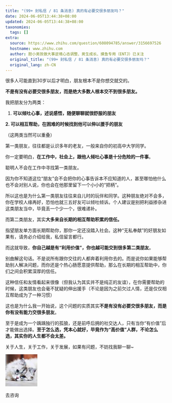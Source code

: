```yaml
---
title: "(99+ 封私信 / 81 条消息) 真的有必要交很多朋友吗？"
date: 2024-06-05T13:44:38+08:00
updated: 2024-06-05T13:44:38+08:00
taxonomies:
  tags: []
extra:
  source: https://www.zhihu.com/question/608094785/answer/3156697526
  hostname: www.zhihu.com
  author: 胆小男孩做大事逆境心态调整、男生成长、摸鱼专用（ENTJ）已关注
  original_title: "(99+ 封私信 / 81 条消息) 真的有必要交很多朋友吗？"
  original_lang: zh-CN
---
```


很多人可能直到30岁以后才明白，朋友根本不是你想交就交的。

**不是有没有必要交很多朋友，而是绝大多数人根本交不到很多朋友。**

我把朋友分为两类：

1.  **可以倾吐心事，述说感悟，随便聊聊就很舒服的朋友**

**2\. 可以相互帮助，在困难的时候找到他可以伸以援手的朋友**

（这两类当然可以重叠）

第一类朋友，往往都是认识多年的老友，一般来自你的初高中大学同学。

你一定要明白，**在工作中，社会上，跟他人倾吐心事是十分危险的一件事**。

聪明人不会在工作中寻找第一类朋友。

因为你不知道这位“朋友”会不会把你的心事告诉本不应知道的人，甚至哪怕他什么也不会对别人说，你也会在他那里留下一个小小的“把柄”。

所以这也是为什么第一类朋友往往来自儿时的玩伴和同学。这种朋友绝对不会多，你在学校人缘再好，恐怕也就三五好友可以倾吐倾诉。个人建议是别把利益掺杂进这类朋友当中，毕竟丢一个少一个，很难递补。

而第二类朋友，其实**大多来自长期的相互帮助积累的信任。**

指望朋友单方面长期帮助你，那你一定还没踏入社会。这种“无私奉献”的好朋友如果有，请务必介绍给我，私信留言都行。

而这就导致，**你自己越是有“利用价值”，你也越可能交到很多第二类朋友**。

别曲解这句话。不是说所有跟你交往的人都奔着利用你去的。而是说你如果能够帮助别人解决问题，而你还是个热心肠愿意提供帮助，那么在长期的相互帮助中，你们之间会积累深厚的信任。

这种信任和友情看起来很像（但我认为其实并不是纯正的友谊），在你需要帮助的时候，这类朋友也会毫不犹疑的伸出援手（不论是因为之前欠过人情，还是仅仅相互帮助成为了一种习惯）

这也是为什么我一开始说，这个问题的实质其实**不是有没有必要交很多朋友，而是你有没有能力交很多朋友**。

至于是成为一个踽踽独行的孤狼，还是前呼后拥的社交达人，只有当你“有价值”后才能做出选择。**至于怎么选，凭本心就好，毕竟作为“高价值”人群，不论怎么选，其实你的人生都不会太差。**

关于人生，关于工作，关于发展，如果有问题，不妨找我聊一聊~

![](v2-0a384610ccb599e596a2df7efb0f887d_l.jpg)

去咨询
